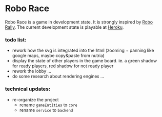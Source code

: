 # Robo Race

Robo Race is a game in development state. 
It is strongly inspired by [Robo Rally](https://en.wikipedia.org/wiki/RoboRally).
The current development state is playable at [Heroku](https://roborace.herokuapp.com).

### todo list:
  - rework how the svg is integrated into the html (zooming + panning like google maps, maybe copy&paste from nutria)
  - display the state of other players in the game board. ie. a green shadow for ready players, red shadow for not ready player
  - rework the lobby ...
  - do some research about rendering engines ...

### technical updates:
  - re-organize the project 
    - rename `gameEntities` to `core`
    - rename `service` to `backend`
